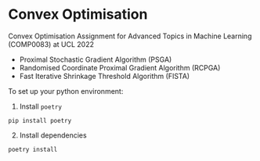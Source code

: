 # Convex Optimisation

Convex Optimisation Assignment for Advanced Topics in Machine Learning (COMP0083) at UCL 2022

- Proximal Stochastic Gradient Algorithm (PSGA)
- Randomised Coordinate Proximal Gradient Algorithm (RCPGA)
- Fast Iterative Shrinkage Threshold Algorithm (FISTA)

To set up your python environment:

1. Install `poetry`

```shell
pip install poetry
```

2. Install dependencies

```shell
poetry install
```
